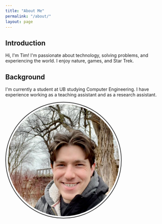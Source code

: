 ```yaml
---
title: "About Me"
permalink: "/about/"
layout: page
---
```


<style>
    .image-container {
        text-align: center; /* Center align the content */
    }
    .rounded-image {
        border-radius: 50%;
        border: 2px solid #333;
        padding: 5px;
        width: 350px;
        height: 350px;
        display: block;
        object-fit: cover;
        max-width: 100%; /* Ensure the image doesn't exceed its natural width */
    }
</style>

## Introduction

Hi, I'm Tim! I'm passionate about technology, solving problems, and experiencing the world. I enjoy nature, games, and Star Trek.

## Background

I'm currently a student at UB studying Computer Engineering. I have experience working as a teaching assistant and as a research assistant.

<div class="image-container">
    <img
        src="/assets/images/nautre.jpeg"
        class="rounded-image"
    />
</div>


